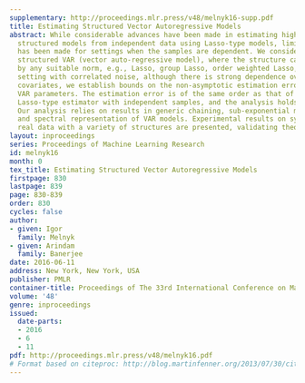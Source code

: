 ```yaml
---
supplementary: http://proceedings.mlr.press/v48/melnyk16-supp.pdf
title: Estimating Structured Vector Autoregressive Models
abstract: While considerable advances have been made in estimating high-dimensional
  structured models from independent data using Lasso-type models, limited progress
  has been made for settings when the samples are dependent. We consider estimating
  structured VAR (vector auto-regressive model), where the structure can be captured
  by any suitable norm, e.g., Lasso, group Lasso, order weighted Lasso, etc. In VAR
  setting with correlated noise, although there is strong dependence over time and
  covariates, we establish bounds on the non-asymptotic estimation error of structured
  VAR parameters. The estimation error is of the same order as that of the corresponding
  Lasso-type estimator with independent samples, and the analysis holds for any norm.
  Our analysis relies on results in generic chaining, sub-exponential martingales,
  and spectral representation of VAR models. Experimental results on synthetic and
  real data with a variety of structures are presented, validating theoretical results.
layout: inproceedings
series: Proceedings of Machine Learning Research
id: melnyk16
month: 0
tex_title: Estimating Structured Vector Autoregressive Models
firstpage: 830
lastpage: 839
page: 830-839
order: 830
cycles: false
author:
- given: Igor
  family: Melnyk
- given: Arindam
  family: Banerjee
date: 2016-06-11
address: New York, New York, USA
publisher: PMLR
container-title: Proceedings of The 33rd International Conference on Machine Learning
volume: '48'
genre: inproceedings
issued:
  date-parts:
  - 2016
  - 6
  - 11
pdf: http://proceedings.mlr.press/v48/melnyk16.pdf
# Format based on citeproc: http://blog.martinfenner.org/2013/07/30/citeproc-yaml-for-bibliographies/
---
```

